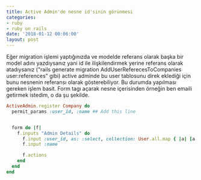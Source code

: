 ```yaml
---
title: Active Admin'de nesne id'sinin görünmesi
categories:
- ruby
- ruby on rails
date: '2018-01-12 00:06:00'
layout: post
---
```


Eğer migration işlemi yaptığınızda ve modelde referans olarak başka bir model adını yazdıysanız yani id ile ilişkilendirmek yerine referans olarak atadıysanız ("rails generate migration AddUserReferecesToCompanies user:references" gibi) active adminde bu user tablosunu direk eklediği için bunu nesnenin referansı olarak gösterebiliyor. Bu durumda yapılması gereken işlem basit. Form tagı açarak nesne içerisinden örneğin ben emaili getirmek istedim, o da şu şekilde.

``` ruby
ActiveAdmin.register Company do
  permit_params :user_id, :name ## Add this line


  form do |f|
    f.inputs "Admin Details" do
      f.input :user_id, as: :select, collection: User.all.map { |a| [a.email, a.id] }
      f.input :name

      f.actions
    end
  end
end
```